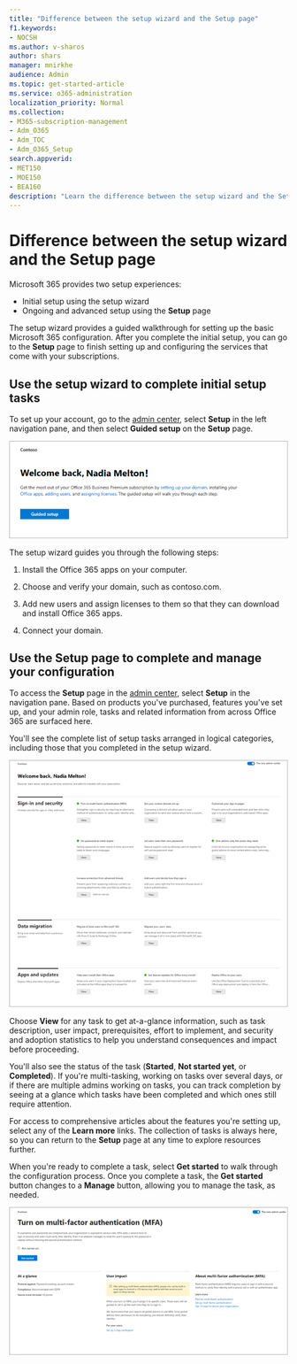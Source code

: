 ```yaml
---
title: "Difference between the setup wizard and the Setup page"
f1.keywords:
- NOCSH
ms.author: v-sharos
author: shars
manager: mnirkhe
audience: Admin
ms.topic: get-started-article
ms.service: o365-administration
localization_priority: Normal
ms.collection: 
- M365-subscription-management
- Adm_O365
- Adm_TOC
- Adm_O365_Setup
search.appverid:
- MET150
- MOE150
- BEA160
description: "Learn the difference between the setup wizard and the Setup page."
---
```


# Difference between the setup wizard and the Setup page

Microsoft 365 provides two setup experiences: 

- Initial setup using the setup wizard
- Ongoing and advanced setup using the **Setup** page

The setup wizard provides a guided walkthrough for setting up the basic Microsoft 365 configuration. After you complete the initial setup, you can go to the **Setup** page to finish setting up and configuring the services that come with your subscriptions.

## Use the setup wizard to complete initial setup tasks

To set up your account, go to the [admin center](https://go.microsoft.com/fwlink/p/?linkid=2024339), select **Setup** in the left navigation pane, and then select **Guided setup** on the **Setup** page.

![Start the Office 365 Business setup wizard](../../media/o365b-guided-setup.png)

The setup wizard guides you through the following steps:

1. Install the Office 365 apps on your computer.

2. Choose and verify your domain, such as contoso.com.

3. Add new users and assign licenses to them so that they can download and install Office 365 apps.

4. Connect your domain.

## Use the Setup page to complete and manage your configuration

To access the **Setup** page in the [admin center](https://go.microsoft.com/fwlink/p/?linkid=2024339), select **Setup** in the navigation pane. Based on products you've purchased, features you've set up, and your admin role, tasks and related information from across Office 365 are surfaced here.

You'll see the complete list of setup tasks arranged in logical categories, including those that you completed in the setup wizard.

![Office 365 for Business Setup page](../../media/o365b-setup-page.png)

Choose **View** for any task to get at-a-glance information, such as task description, user impact, prerequisites, effort to implement, and security and adoption statistics to help you understand consequences and impact before proceeding.

You'll also see the status of the task (**Started**, **Not started yet**, or **Completed**). If you're multi-tasking, working on tasks over several days, or if there are multiple admins working on tasks, you can track completion by seeing at a glance which tasks have been completed and which ones still require attention. 

For access to comprehensive articles about the features you're setting up, select any of the **Learn more** links. The collection of tasks is always here, so you can return to the **Setup** page at any time to explore resources further.

When you're ready to complete a task, select **Get started** to walk through the configuration process. Once you complete a task, the **Get started** button changes to a **Manage** button, allowing you to manage the task, as needed.

![Task view showing at-a-glance information](../../media/o365b-at-a-glance.png)
